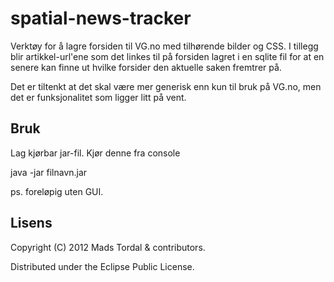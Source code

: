 # spatial-news-tracker
Verktøy for å lagre forsiden til VG.no med tilhørende bilder og CSS. I tillegg blir artikkel-url'ene som det linkes til på forsiden lagret i en sqlite fil for at en senere kan finne ut hvilke forsider den aktuelle saken fremtrer på.

Det er tiltenkt at det skal være mer generisk enn kun til bruk på VG.no, men det er funksjonalitet som ligger litt på vent.


## Bruk
Lag kjørbar jar-fil. Kjør denne fra console

java -jar filnavn.jar

ps. foreløpig uten GUI.

## Lisens

Copyright (C) 2012 Mads Tordal & contributors.

Distributed under the Eclipse Public License.
